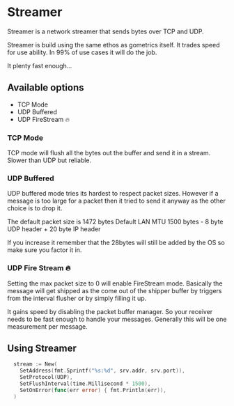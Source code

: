 # Streamer

Streamer is a network streamer that sends bytes over TCP and UDP.

Streamer is build using the same ethos as gometrics itself. It trades speed for use ability. In 99% of use cases it will do the job.

It plenty fast enough...

## Available options

* TCP Mode
* UDP Buffered
* UDP FireStream 🔥

### TCP Mode

TCP mode will flush all the bytes out the buffer and send it in a stream. Slower than UDP but reliable.

### UDP Buffered

UDP buffered mode tries its hardest to respect packet sizes. However if a message is too large for a packet then it tried to send it anyway as the other choice is to drop it.

The default packet size is 1472 bytes
Default LAN MTU 1500 bytes - 8 byte UDP header + 20 byte IP header

If you increase it remember that the 28bytes will still be added by the OS so make sure you factor it in.

### UDP Fire Stream 🔥

Setting the max packet size to 0 will enable FireStream mode. Basically the message will get shipped as the come out of the shipper buffer by triggers from the interval flusher or by simply filling it up.

It gains speed by disabling the packet buffer manager. So your receiver needs to be fast enough to handle your messages.
Generally this will be one measurement per message.

## Using Streamer

```go
  stream := New(
    SetAddress(fmt.Sprintf("%s:%d", srv.addr, srv.port)),
    SetProtocol(UDP),
    SetFlushInterval(time.Millisecond * 1500),
    SetOnError(func(err error) { fmt.Println(err)),
  )
```
